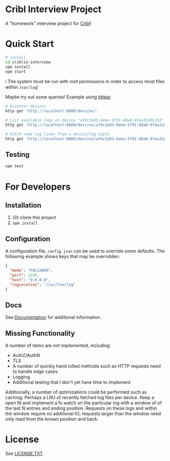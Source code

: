# Cribl Interview Project

A "homework" interview project for [Cribl](https://cribl.io/)!

# Quick Start

```bash
# install
cd criblio-interview
npm install
npm start
```

:information_source: The system must be run with root permissions in order to access most files within `/var/log`!

Maybe try out some queries! Example using [httpie](https://httpie.io/):

```bash
# Discover devices
http get 'http://localhost:8080/devices/'

# List available logs on device "a74c3a93-6eee-5f91-80a8-07ee31d0c253"
http get 'http://localhost:8080/devices/a74c3a93-6eee-5f91-80a8-07ee31d0c253/logs'

# Fetch some log lines from a device/log tuple
http get 'http://localhost:8080/devices/a74c3a93-6eee-5f91-80a8-07ee31d0c253/logLines?file=vmware-network.log&count=42
```

## Testing

```bash
npm test
```

# For Developers

## Installation

1. Git clone this project
2. `npm install`

## Configuration

A configuration file, `config.json` can be used to override some defaults. The following example shows keys that may be overridden:

```json
{
  "mode": "FOLLOWER",
  "port": 1234,
  "host": "0.0.0.0",
  "logLocation": "/var/foo/log"
}
```

## Docs

See [Documentation](./docs/index.md) for additional information.

## Missing Functionality

A number of items are _not_ implemented, including:

- AuthZ/AuthN
- TLS
- A number of quickly hand rolled methods such as HTTP requests need to handle edge cases
- Logging
- Additional testing that I don't yet have time to implement

Additionally, a number of optimizations could be performed such as caching:
Perhaps a LRU of recently fetched log files per device. Keep a open fd and implement a fs watch
on the particular log with a window of of the last _N_ entries and ending position. Requests
on these logs and within the window require no additional IO; requests larger than the window
need only read from the known position and back.

# License

See [LICENSE.TXT](LICENSE.TXT).
